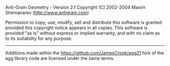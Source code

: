 Anti-Grain Geometry - Version 2.1
Copyright (C) 2002-2004 Maxim Shemanarev (http://www.antigrain.com)

Permission to copy, use, modify, sell and distribute this software 
is granted provided this copyright notice appears in all copies. 
This software is provided "as is" without express or implied
warranty, and with no claim as to its suitability for any purpose.

-----------------

Additions made within the https://github.com/JamesCrook/agg21 fork of the agg library code are licensed under the same terms.
